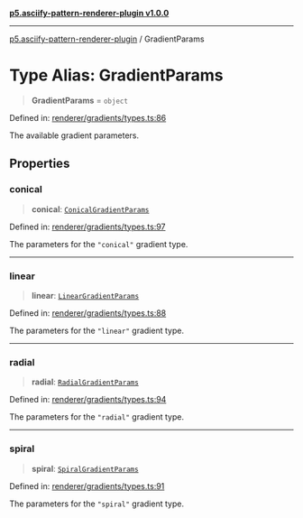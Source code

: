 [**p5.asciify-pattern-renderer-plugin v1.0.0**](../README.md)

***

[p5.asciify-pattern-renderer-plugin](../README.md) / GradientParams

# Type Alias: GradientParams

> **GradientParams** = `object`

Defined in: [renderer/gradients/types.ts:86](https://github.com/humanbydefinition/p5.asciify-pattern-renderer-plugin/blob/78587b3ed9c9440a400d453e44e7d55e63d8c70c/src/plugin/renderer/gradients/types.ts#L86)

The available gradient parameters.

## Properties

### conical

> **conical**: [`ConicalGradientParams`](ConicalGradientParams.md)

Defined in: [renderer/gradients/types.ts:97](https://github.com/humanbydefinition/p5.asciify-pattern-renderer-plugin/blob/78587b3ed9c9440a400d453e44e7d55e63d8c70c/src/plugin/renderer/gradients/types.ts#L97)

The parameters for the `"conical"` gradient type.

***

### linear

> **linear**: [`LinearGradientParams`](LinearGradientParams.md)

Defined in: [renderer/gradients/types.ts:88](https://github.com/humanbydefinition/p5.asciify-pattern-renderer-plugin/blob/78587b3ed9c9440a400d453e44e7d55e63d8c70c/src/plugin/renderer/gradients/types.ts#L88)

The parameters for the `"linear"` gradient type.

***

### radial

> **radial**: [`RadialGradientParams`](RadialGradientParams.md)

Defined in: [renderer/gradients/types.ts:94](https://github.com/humanbydefinition/p5.asciify-pattern-renderer-plugin/blob/78587b3ed9c9440a400d453e44e7d55e63d8c70c/src/plugin/renderer/gradients/types.ts#L94)

The parameters for the `"radial"` gradient type.

***

### spiral

> **spiral**: [`SpiralGradientParams`](SpiralGradientParams.md)

Defined in: [renderer/gradients/types.ts:91](https://github.com/humanbydefinition/p5.asciify-pattern-renderer-plugin/blob/78587b3ed9c9440a400d453e44e7d55e63d8c70c/src/plugin/renderer/gradients/types.ts#L91)

The parameters for the `"spiral"` gradient type.
